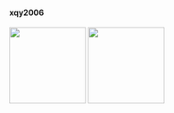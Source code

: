 #### xqy2006
<img align="" height="137px" src="https://github-readme-stats.vercel.app/api?username=xqy2006&hide_title=true&hide_border=true&show_icons=true&include_all_commits=true&line_height=21&bg_color=0,EC6C6C,FFD479,FFFC79,73FA79&theme=graywhite&locale=cn" />

<img align="" height="137px" src="https://github-readme-stats.vercel.app/api/top-langs/?username=xqy2006&hide_title=true&hide_border=true&layout=compact&bg_color=0,73FA79,73FDFF,D783FF&theme=graywhite&locale=cn" />
